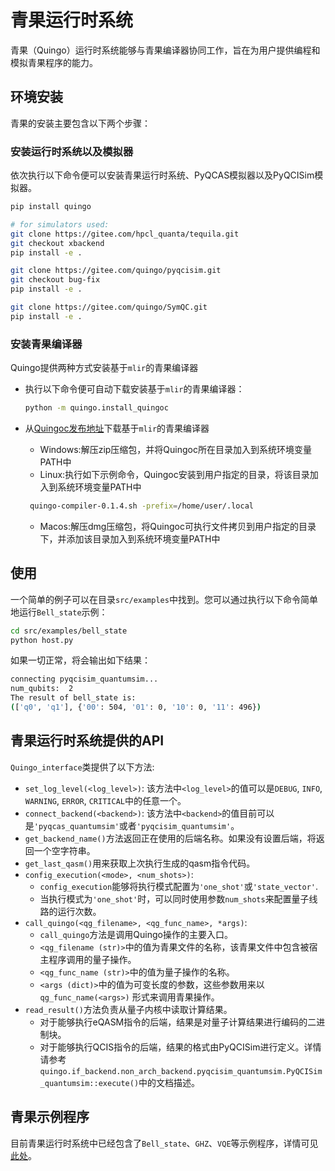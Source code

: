 # 青果运行时系统

青果（Quingo）运行时系统能够与青果编译器协同工作，旨在为用户提供编程和模拟青果程序的能力。

## 环境安装

青果的安装主要包含以下两个步骤：

### 安装运行时系统以及模拟器

依次执行以下命令便可以安装青果运行时系统、PyQCAS模拟器以及PyQCISim模拟器。
```sh
pip install quingo
```

```sh
# for simulators used:
git clone https://gitee.com/hpcl_quanta/tequila.git
git checkout xbackend
pip install -e .

git clone https://gitee.com/quingo/pyqcisim.git
git checkout bug-fix
pip install -e .

git clone https://gitee.com/quingo/SymQC.git
pip install -e .
```

### 安装青果编译器

Quingo提供两种方式安装基于`mlir`的青果编译器

+ 执行以下命令便可自动下载安装基于`mlir`的青果编译器：
   ```sh
   python -m quingo.install_quingoc
   ```

+ 从[Quingoc发布地址](https://gitee.com/quingo/quingoc-release/releases)下载基于`mlir`的青果编译器
  + Windows:解压zip压缩包，并将Quingoc所在目录加入到系统环境变量PATH中
  + Linux:执行如下示例命令，Quingoc安装到用户指定的目录，将该目录加入到系统环境变量PATH中
  ```sh
   quingo-compiler-0.1.4.sh -prefix=/home/user/.local
  ```
  + Macos:解压dmg压缩包，将Quingoc可执行文件拷贝到用户指定的目录下，并添加该目录加入到系统环境变量PATH中


## 使用
一个简单的例子可以在目录`src/examples`中找到。您可以通过执行以下命令简单地运行`Bell_state`示例：
```sh
cd src/examples/bell_state
python host.py
```
如果一切正常，将会输出如下结果：
```sh
connecting pyqcisim_quantumsim...
num_qubits:  2
The result of bell_state is:
(['q0', 'q1'], {'00': 504, '01': 0, '10': 0, '11': 496})
```

## 青果运行时系统提供的API
`Quingo_interface`类提供了以下方法:
 - `set_log_level(<log_level>)`: 该方法中`<log_level>`的值可以是`DEBUG`, `INFO`, `WARNING`, `ERROR`, `CRITICAL`中的任意一个。
 - `connect_backend(<backend>)`: 该方法中`<backend>`的值目前可以是`'pyqcas_quantumsim'`或者`'pyqcisim_quantumsim'`。
- `get_backend_name()`方法返回正在使用的后端名称。如果没有设置后端，将返回一个空字符串。
- `get_last_qasm()`用来获取上次执行生成的qasm指令代码。
- `config_execution(<mode>, <num_shots>)`:
  -  `config_execution`能够将执行模式配置为`'one_shot'`或`'state_vector'`.
  -  当执行模式为`'one_shot'`时，可以同时使用参数`num_shots`来配置量子线路的运行次数。
-  `call_quingo(<qg_filename>, <qg_func_name>, *args)`:
   - `call_quingo`方法是调用Quingo操作的主要入口。
   - `<qg_filename (str)>`中的值为青果文件的名称，该青果文件中包含被宿主程序调用的量子操作。
   - `<qg_func_name (str)>`中的值为量子操作的名称。
   - `<args (dict)>`中的值为可变长度的参数，这些参数用来以 `qg_func_name(<args>)` 形式来调用青果操作。
- `read_result()`方法负责从量子内核中读取计算结果。
   - 对于能够执行eQASM指令的后端，结果是对量子计算结果进行编码的二进制块。
   - 对于能够执行QCIS指令的后端，结果的格式由PyQCISim进行定义。详情请参考`quingo.if_backend.non_arch_backend.pyqcisim_quantumsim.PyQCISim_quantumsim::execute()`中的文档描述。

## 青果示例程序
目前青果运行时系统中已经包含了`Bell_state`、`GHZ`、`VQE`等示例程序，详情可见[此处](https://gitee.com/quingo/quingo-runtime/tree/master/src/examples)。